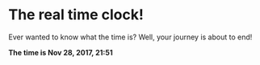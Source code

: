 # The real time clock!

Ever wanted to know what the time is? Well, your journey is about to end!

**The time is Nov 28, 2017, 21:51**
